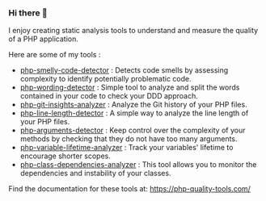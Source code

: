 ### Hi there 👋

I enjoy creating static analysis tools to understand and measure the quality of a PHP application.

Here are some of my tools :

- [php-smelly-code-detector](https://github.com/DeGraciaMathieu/php-smelly-code-detector) : Detects code smells by assessing complexity to identify potentially problematic code.
- [php-wording-detector](https://github.com/DeGraciaMathieu/php-wording-detector) : Simple tool to analyze and split the words contained in your code to check your DDD approach.
- [php-git-insights-analyzer](https://github.com/DeGraciaMathieu/php-git-insights-analyzer) : Analyze the Git history of your PHP files.
- [php-line-length-detector](https://github.com/DeGraciaMathieu/php-line-length-detector) : A simple way to analyze the line length of your PHP files.
- [php-arguments-detector](https://github.com/DeGraciaMathieu/php-arguments-detector) : Keep control over the complexity of your methods by checking that they do not have too many arguments.
- [php-variable-lifetime-analyzer](https://github.com/DeGraciaMathieu/php-variable-lifetime-analyzer) : Track your variables' lifetime to encourage shorter scopes.
- [php-class-dependencies-analyzer](https://github.com/DeGraciaMathieu/php-class-dependencies-analyzer) : This tool allows you to monitor the dependencies and instability of your classes.

Find the documentation for these tools at: https://php-quality-tools.com/
